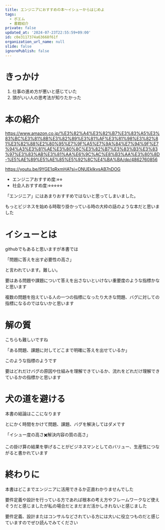 ```yaml
---
title: エンジニアにおすすめの本〜イシューからはじめよ
tags:
  - ポエム
  - 書籍紹介
private: false
updated_at: '2024-07-23T22:55:59+09:00'
id: c0e3117374a63668f61f
organization_url_name: null
slide: false
ignorePublish: false
---
```

# きっかけ

1. 仕事の進め方が悪いと感じていた
2. 頭がいい人の思考法が知りたかった

# 本の紹介

https://www.amazon.co.jp/%E3%82%A4%E3%82%B7%E3%83%A5%E3%83%BC%E3%81%8B%E3%82%89%E3%81%AF%E3%81%98%E3%82%81%E3%82%88%E2%80%95%E7%9F%A5%E7%9A%84%E7%94%9F%E7%94%A3%E3%81%AE%E3%80%8C%E3%82%B7%E3%83%B3%E3%83%97%E3%83%AB%E3%81%AA%E6%9C%AC%E8%B3%AA%E3%80%8D-%E5%AE%89%E5%AE%85%E5%92%8C%E4%BA%BA/dp/4862760856

https://youtu.be/9YGE1qRxmHA?si=ONUEklkvsAB7nDOG

- エンジニアおすすめ度:⭐︎⭐︎
- 社会人おすすめ度:⭐︎⭐︎⭐︎⭐︎⭐︎

「エンジニア」にはあまりおすすめではないと思ってしまいました。

もっとビジネスを始める時取り掛かっている時の大枠の話のような本だと思いました

# イシューとは

githubでもあると思いますが本書では

「問題に答えを出す必要性の高さ」

と言われています。難しい。

要はある問題や課題について答えを出さないといけない重要度のような指標かなと思います

複数の問題を抱えている人の一つの指標になったり大きな問題、バグに対しての指標になるのではないかと思います

# 解の質

こちらも難しいですね

「ある問題、課題に対してどこまで明確に答えを出せているか」

このような指標のようです

要はどれだけバグの原因や仕組みを理解できているか、流れをどれだけ理解できているかの指標かと思います

# 犬の道を避ける

本書の結論はここになります

とにかく時間をかけて問題、課題、バグを解決してはダメです

「イシュー度の高さ✖️解決内容の質の高さ」

この掛け算の結果を挙げることがビジネスマンとしてのバリュー、生産性につながると書かれています

# 終わりに

本書はどこまでエンジニアに活用できるか正直わかりませんでした

要件定義や設計を行っている方であれば根本の考え方やフレームワークなど使えそうだと感じましたが私の場合だとまだまだ活かしきれないと感じました

要件定義、設計またはコンサルなどされている方には大いに役立つものだと感じていますのでぜひ読んでみてください
